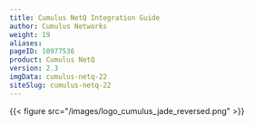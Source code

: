 ```yaml
---
title: Cumulus NetQ Integration Guide
author: Cumulus Networks
weight: 19
aliases:
pageID: 10977536
product: Cumulus NetQ
version: 2.3
imgData: cumulus-netq-22
siteSlug: cumulus-netq-22
---
```

{{< figure src="/images/logo_cumulus_jade_reversed.png" >}}
